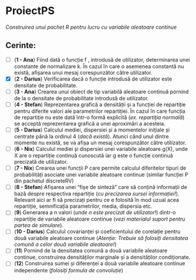 # ProiectPS
*Construirea unui pachet R pentru lucru cu variabile aleatoare continue*

## Cerinte:
- [ ] (**1 - Ana**) Fiind dată o funcție f , introdusă de utilizator, determinarea unei constante de normalizare k. Ȋn cazul ȋn care o asemenea constantă nu există, afișarea unui mesaj corespunzător către utilizator.
- [x] (**2 - Darius**) Verificarea dacă o funcție introdusă de utilizator este densitate de probabilitate.
- [ ] (**3 - Ana**) Crearea unui obiect de tip variabilă aleatoare continuă pornind de la o densitate de probabilitate introdusă de utilizator.
- [ ] (**4 - Stefan**) Reprezentarea grafică a densității și a funcției de repartiție pentru diferite valori ale parametrilor repartiției. Ȋn cazul ȋn care funcția de repartiție nu este dată ȋntr-o formă explicită (*ex. repartiția normală*) se acceptă reprezentarea grafică a unei aproximări a acesteia.
- [ ] (**5 - Darius**) Calculul mediei, dispersiei și a momentelor inițiale și centrate pȃnă la ordinul 4 (*dacă există*). Atunci cȃnd unul dintre momente nu există, se va afișa un mesaj corespunzător către utilizator.
- [ ] (**6 - Nix**) Calculul mediei și dispersiei unei variabile aleatoare g(X), unde X are o repartiție continuă cunoscută iar g este o funcție continuă precizată de utilizator.
- [ ] (**7 - Nix**) Crearea unei funcții P care permite calculul diferitelor tipuri de probabilități asociate unei variabile aleatoare continue (similar funcției P din pachetul discreteRV)
- [ ] (**8 - Stefan**) Afișarea unei “fișe de sinteză” care să conțină informații de bază despre respectiva repartiție (*cu precizarea sursei informației!*). Relevant aici ar fi să precizați pentru ce e folosită ȋn mod uzual acea repartiție, semnificația parametrilor, media, dispersia etc.
- [ ] (**9**) Generarea a n valori (*unde n este precizat de utilizator!*) dintr-o repartiție de variabile aleatoare continue (*vezi materialul suport pentru partea de simulare*).
- [ ] (**10 - Darius**) Calculul covarianței și coeficientului de corelație pentru două variabile aleatoare continue (*Atenție: Trebuie să folosiți densitatea comună a celor două variabile aleatoare!*)
- [ ] (**11**) Pornind de la densitatea comună a două variabile aleatoare continue, construirea densităților marginale și a densităților condiționate.
- [ ] (**12**) Construirea sumei și diferenței a două variabile aleatoare continue independente (*folosiți formula de convoluție*)
